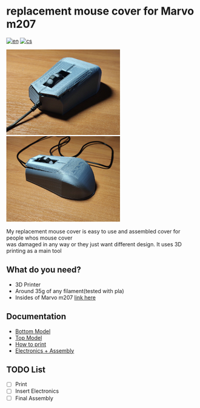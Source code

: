 # replacement mouse cover for Marvo m207
[![en](https://img.shields.io/badge/lang-en-blue)](README.md)
[![cs](https://img.shields.io/badge/lang-cs-red)](README.cs.md)

<img src="images/IMG_20230605_192015.jpg" alt="alt text" width="300">

<img src="images/Mouse_back.jpg" alt="alt text" width="300">

My replacement mouse cover is easy to use and assembled cover for people whos mouse cover  
was damaged in any way or they just want different design. It uses 3D printing as a main tool 
## What do you need?


* 3D Printer
* Around 35g of any filament(tested with pla)
* Insides of Marvo m207 [link here](https://www.datart.cz/marvo-mys-m207-2400dpi-optika-6tl-1-kolecko-dratova-usb-cerna-herni-podsvicena-m207.html?gclid=Cj0KCQjwj_ajBhCqARIsAA37s0yOHEzQcGkIXNLW-GMfn9_XcU6I3zXoe4B2Vjl9shj3v5adB2rEeUIaAsIuEALw_wcB)
## Documentation

* [Bottom Model](https://github.com/pslib-cz/2022-p2a-mme-pppp-PetrMachacka/blob/main/bottomfinal.stl)
* [Top Model](https://github.com/pslib-cz/2022-p2a-mme-pppp-PetrMachacka/blob/main/topfinal.stl)
* [How to print](Print.md)
* [Electronics + Assembly](Electronics.md)


## TODO List 
- [ ] Print
- [ ] Insert Electronics
- [ ] Final Assembly